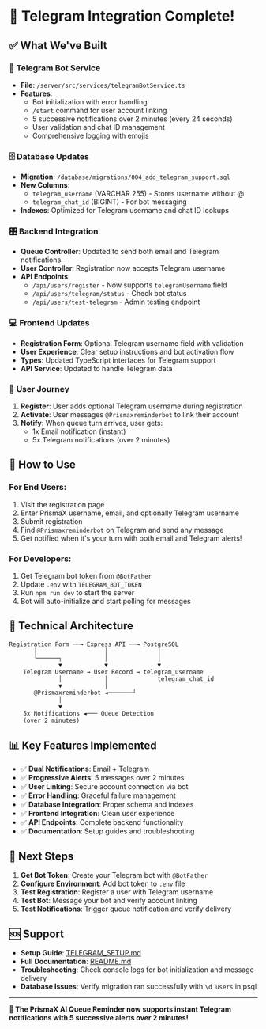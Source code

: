# 🎉 Telegram Integration Complete!

## ✅ What We've Built

### 🤖 **Telegram Bot Service**
- **File**: `/server/src/services/telegramBotService.ts`
- **Features**: 
  - Bot initialization with error handling
  - `/start` command for user account linking
  - 5 successive notifications over 2 minutes (every 24 seconds)
  - User validation and chat ID management
  - Comprehensive logging with emojis

### 🗄️ **Database Updates**
- **Migration**: `/database/migrations/004_add_telegram_support.sql`
- **New Columns**: 
  - `telegram_username` (VARCHAR 255) - Stores username without @
  - `telegram_chat_id` (BIGINT) - For bot messaging
- **Indexes**: Optimized for Telegram username and chat ID lookups

### 🎛️ **Backend Integration**
- **Queue Controller**: Updated to send both email and Telegram notifications
- **User Controller**: Registration now accepts Telegram username
- **API Endpoints**: 
  - `/api/users/register` - Now supports `telegramUsername` field
  - `/api/users/telegram/status` - Check bot status
  - `/api/users/test-telegram` - Admin testing endpoint

### 💻 **Frontend Updates**
- **Registration Form**: Optional Telegram username field with validation
- **User Experience**: Clear setup instructions and bot activation flow
- **Types**: Updated TypeScript interfaces for Telegram support
- **API Service**: Updated to handle Telegram data

### 📱 **User Journey**
1. **Register**: User adds optional Telegram username during registration
2. **Activate**: User messages `@Prismaxreminderbot` to link their account
3. **Notify**: When queue turn arrives, user gets:
   - 1x Email notification (instant)
   - 5x Telegram notifications (over 2 minutes)

## 🚀 **How to Use**

### For End Users:
1. Visit the registration page
2. Enter PrismaX username, email, and optionally Telegram username
3. Submit registration
4. Find `@Prismaxreminderbot` on Telegram and send any message
5. Get notified when it's your turn with both email and Telegram alerts!

### For Developers:
1. Get Telegram bot token from `@BotFather`
2. Update `.env` with `TELEGRAM_BOT_TOKEN`
3. Run `npm run dev` to start the server
4. Bot will auto-initialize and start polling for messages

## 🔧 **Technical Architecture**

```
Registration Form ──→ Express API ──→ PostgreSQL
       │                   │              │
       └──────┐            │              │
              ▼            ▼              ▼
    Telegram Username → User Record → telegram_username
              │            │              telegram_chat_id
              ▼            │
       @Prismaxreminderbot ◄───────┘
              │
              ▼
    5x Notifications ◄─── Queue Detection
    (over 2 minutes)
```

## 📊 **Key Features Implemented**

- ✅ **Dual Notifications**: Email + Telegram
- ✅ **Progressive Alerts**: 5 messages over 2 minutes
- ✅ **User Linking**: Secure account connection via bot
- ✅ **Error Handling**: Graceful failure management
- ✅ **Database Integration**: Proper schema and indexes
- ✅ **Frontend Integration**: Clean user experience
- ✅ **API Endpoints**: Complete backend functionality
- ✅ **Documentation**: Setup guides and troubleshooting

## 🎯 **Next Steps**

1. **Get Bot Token**: Create your Telegram bot with `@BotFather`
2. **Configure Environment**: Add bot token to `.env` file
3. **Test Registration**: Register a user with Telegram username
4. **Test Bot**: Message your bot and verify account linking
5. **Test Notifications**: Trigger queue notification and verify delivery

## 🆘 **Support**

- **Setup Guide**: [TELEGRAM_SETUP.md](./TELEGRAM_SETUP.md)
- **Full Documentation**: [README.md](./README.md)
- **Troubleshooting**: Check console logs for bot initialization and message delivery
- **Database Issues**: Verify migration ran successfully with `\d users` in psql

---

**🎊 The PrismaX AI Queue Reminder now supports instant Telegram notifications with 5 successive alerts over 2 minutes!**